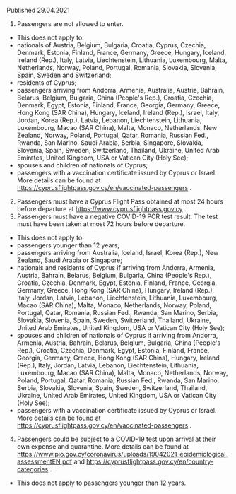 Published 29.04.2021
1. Passengers are not allowed to enter.
- This does not apply to:
- nationals of Austria, Belgium, Bulgaria, Croatia, Cyprus, Czechia, Denmark, Estonia, Finland, France, Germany, Greece, Hungary, Iceland, Ireland (Rep.), Italy, Latvia, Liechtenstein, Lithuania, Luxembourg, Malta, Netherlands, Norway, Poland, Portugal, Romania, Slovakia, Slovenia, Spain, Sweden and Switzerland;
- residents of Cyprus;
- passengers arriving from Andorra, Armenia, Australia, Austria, Bahrain, Belarus, Belgium, Bulgaria, China (People's Rep.), Croatia, Czechia, Denmark, Egypt, Estonia, Finland, France, Georgia, Germany, Greece, Hong Kong (SAR China), Hungary, Iceland, Ireland (Rep.), Israel, Italy, Jordan, Korea (Rep.), Latvia, Lebanon, Liechtenstein, Lithuania, Luxembourg, Macao (SAR China), Malta, Monaco, Netherlands, New Zealand, Norway, Poland, Portugal, Qatar, Romania, Russian Fed., Rwanda, San Marino, Saudi Arabia, Serbia, Singapore, Slovakia, Slovenia, Spain, Sweden, Switzerland, Thailand, Ukraine, United Arab Emirates, United Kingdom, USA or Vatican City (Holy See);
- spouses and children of nationals of Cyprus;
- passengers with a vaccination certificate issued by Cyprus or Israel. More details can be found at <a href="https://cyprusflightpass.gov.cy/en/vaccinated-passengers">https://cyprusflightpass.gov.cy/en/vaccinated-passengers</a> .
2. Passengers must have a Cyprus Flight Pass obtained at most 24 hours before departure at <a href="https://www.cyprusflightpass.gov.cy">https://www.cyprusflightpass.gov.cy</a> .
3. Passengers must have a negative COVID-19 PCR test result. The test must have been taken at most 72 hours before departure.
- This does not apply to:
- passengers younger than 12 years;
- passengers arriving from Australia, Iceland, Israel, Korea (Rep.), New Zealand, Saudi Arabia or Singapore;
- nationals and residents of Cyprus if arriving from Andorra, Armenia, Austria, Bahrain, Belarus, Belgium, Bulgaria, China (People's Rep.), Croatia, Czechia, Denmark, Egypt, Estonia, Finland, France, Georgia, Germany, Greece, Hong Kong (SAR China), Hungary, Ireland (Rep.), Italy, Jordan, Latvia, Lebanon, Liechtenstein, Lithuania, Luxembourg, Macao (SAR China), Malta, Monaco, Netherlands, Norway, Poland, Portugal, Qatar, Romania, Russian Fed., Rwanda, San Marino, Serbia, Slovakia, Slovenia, Spain, Sweden, Switzerland, Thailand, Ukraine, United Arab Emirates, United Kingdom, USA or Vatican City (Holy See);
- spouses and children of nationals of Cyprus if arriving from Andorra, Armenia, Austria, Bahrain, Belarus, Belgium, Bulgaria, China (People's Rep.), Croatia, Czechia, Denmark, Egypt, Estonia, Finland, France, Georgia, Germany, Greece, Hong Kong (SAR China), Hungary, Ireland (Rep.), Italy, Jordan, Latvia, Lebanon, Liechtenstein, Lithuania, Luxembourg, Macao (SAR China), Malta, Monaco, Netherlands, Norway, Poland, Portugal, Qatar, Romania, Russian Fed., Rwanda, San Marino, Serbia, Slovakia, Slovenia, Spain, Sweden, Switzerland, Thailand, Ukraine, United Arab Emirates, United Kingdom, USA or Vatican City (Holy See);
- passengers with a vaccination certificate issued by Cyprus or Israel. More details can be found at <a href="https://cyprusflightpass.gov.cy/en/vaccinated-passengers">https://cyprusflightpass.gov.cy/en/vaccinated-passengers</a> .
4. Passengers could be subject to a COVID-19 test upon arrival at their own expense and quarantine. More details can be found at <a href="https://www.pio.gov.cy/coronavirus/uploads/19042021_epidemiological_assessmentEN.pdf">https://www.pio.gov.cy/coronavirus/uploads/19042021_epidemiological_assessmentEN.pdf</a> and <a href="https://cyprusflightpass.gov.cy/en/country-categories">https://cyprusflightpass.gov.cy/en/country-categories</a> .
- This does not apply to passengers younger than 12 years.

